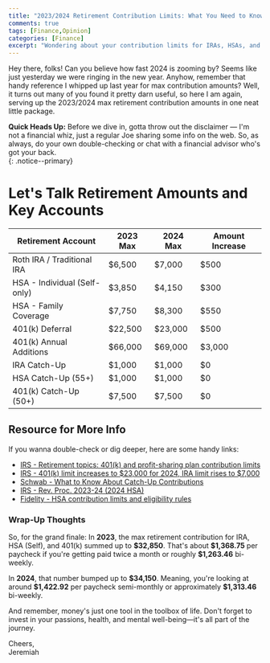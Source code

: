 ```yaml
---
title: "2023/2024 Retirement Contribution Limits: What You Need to Know"
comments: true
tags: [Finance,Opinion]
categories: [Finance]
excerpt: "Wondering about your contribution limits for IRAs, HSAs, and 401(k)s in Tax Years 2023 and 2024? Dive into this post for a clear breakdown of the maximum amounts you can contribute to each account type."
---
```

Hey there, folks! Can you believe how fast 2024 is zooming by? Seems like just yesterday we were ringing in the new year. Anyhow, remember that handy reference I whipped up last year for max contribution amounts? Well, it turns out many of you found it pretty darn useful, so here I am again, serving up the 2023/2024 max retirement contribution amounts in one neat little package.  

**Quick Heads Up:** Before we dive in, gotta throw out the disclaimer — I'm not a financial whiz, just a regular Joe sharing some info on the web. So, as always, do your own double-checking or chat with a financial advisor who's got your back.  
{: .notice--primary}  

# Let's Talk Retirement Amounts and Key Accounts  

| Retirement Account            | 2023 Max | 2024 Max | Amount Increase |  
| ----------------------------- | -------- | -------- | --------------- |  
| Roth IRA / Traditional IRA    | $6,500   | $7,000   | $500            |  
| HSA - Individual (Self-only)  | $3,850   | $4,150   | $300            |  
| HSA - Family Coverage         | $7,750   | $8,300   | $550            |  
| 401(k) Deferral               | $22,500  | $23,000  | $500            | 
| 401(k) Annual Additions       | $66,000  | $69,000  | $3,000          |
| IRA Catch-Up                  | $1,000   | $1,000   | $0              |
| HSA Catch-Up (55+)            | $1,000   | $1,000   | $0              | 
| 401(k) Catch-Up (50+)         | $7,500   | $7,500   | $0              |


## Resource for More Info  
If you wanna double-check or dig deeper, here are some handy links:  

* [IRS - Retirement topics: 401(k) and profit-sharing plan contribution limits](https://www.irs.gov/retirement-plans/plan-participant-employee/retirement-topics-401k-and-profit-sharing-plan-contribution-limits)
* [IRS - 401(k) limit increases to $23,000 for 2024, IRA limit rises to $7,000](https://www.irs.gov/newsroom/401k-limit-increases-to-23000-for-2024-ira-limit-rises-to-7000)  
* [Schwab - What to Know About Catch-Up Contributions](https://www.schwab.com/learn/story/what-to-know-about-catch-up-contributions)
* [IRS - Rev. Proc. 2023-24 (2024 HSA)](https://www.irs.gov/pub/irs-drop/rp-22-24.pdf)  
* [Fidelity - HSA contribution limits and eligibility rules](https://www.fidelity.com/learning-center/smart-money/hsa-contribution-limits)  

### Wrap-Up Thoughts  
So, for the grand finale: In **2023**, the max retirement contribution for IRA, HSA (Self), and 401(k) summed up to **\$32,850**. That's about **\$1,368.75** per paycheck if you're getting paid twice a month or roughly **\$1,263.46** bi-weekly.

In **2024**, that number bumped up to **\$34,150**. Meaning, you're looking at around **\$1,422.92** per paycheck semi-monthly or approximately **\$1,313.46** bi-weekly.

And remember, money's just one tool in the toolbox of life. Don't forget to invest in your passions, health, and mental well-being—it's all part of the journey.  

Cheers,  
Jeremiah  